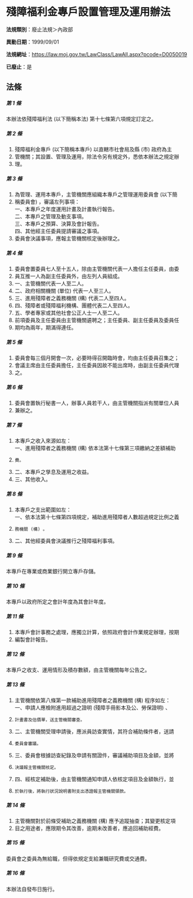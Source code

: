 # 殘障福利金專戶設置管理及運用辦法

**法規類別**：廢止法規＞內政部

**異動日期**：1999/09/01  

**法規網址**：https://law.moj.gov.tw/LawClass/LawAll.aspx?pcode=D0050019

**已廢止**：是



## 法條
##### 第 1 條
本辦法依殘障福利法 (以下簡稱本法) 第十七條第六項規定訂定之。

##### 第 2 條
1. 殘障福利金專戶 (以下簡稱本專戶) 以直轄市社會局及縣 (市) 政府為主
1. 管機關；其設置、管理及運用，除法令另有規定外，悉依本辦法之規定辦
1. 理。

##### 第 3 條
1. 為管理、運用本專戶，主管機關應組織本專戶之管理運用委員會 (以下簡
1. 稱委員會) ，審議左列事項：  
一、本專戶之年度運用計畫及計畫執行報告。  
二、本專戶之管理及動支事項。  
三、本專戶之預算、決算及會計報告。  
四、其他經主任委員提請審議之事項。
1. 委員會決議事項，應報主管機關核定後辦理之。

##### 第 4 條
1. 委員會置委員七人至十五人，除由主管機關代表一人擔任主任委員，由委
1. 員互推一人為副主任委員外，由左列人員組成。
1. 一、主管機關代表一人至二人。
1. 二、政府相關機關 (單位) 代表一人至三人。
1. 三、進用殘障者之義務機關 (構) 代表二人至四人。
1. 四、殘障者或殘障福利機構、團體代表二人至四人。
1. 五、學者專家或其他社會公正人士一人至二人。
1. 前項委員及主任委員由主管機關遴聘之；主任委員、副主任委員及委員任
1. 期均為兩年，期滿得連任。

##### 第 5 條
1. 委員會每三個月開會一次，必要時得召開臨時會，均由主任委員召集之；
1. 會議主席由主任委員擔任，主任委員因故不能出席時，由副主任委員代理
1. 之。

##### 第 6 條
1. 委員會置執行秘書一人，辦事人員若干人，由主管機關指派有關單位人員
1. 兼辦之。

##### 第 7 條
1. 本專戶之收入來源如左：  
一、進用殘障者之義務機關 (構) 依本法第十七條第三項繳納之差額補助
1.     費。
1. 二、本專戶之孳息及運用之收益。
1. 三、其他收入。

##### 第 8 條
1. 本專戶之支出範圍如左：  
一、依本法第十七條第四項規定，補助進用殘障者人數超過規定比例之義
1.     務機關 (構) 。
1. 二、其他經委員會決議推行之殘障福利事項。

##### 第 9 條
本專戶在專業或商業銀行開立專戶存儲。

##### 第 10 條
本專戶以政府所定之會計年度為其會計年度。

##### 第 11 條
1. 本專戶會計事務之處理，應獨立計算，依照政府會計作業規定辦理，按期
1. 編製會計報告。

##### 第 12 條
本專戶之收支、運用情形及積存數額，由主管機關每年公告之。

##### 第 13 條
1. 主管機關依第八條第一款補助進用殘障者之義務機關 (構) 程序如左：  
一、申請人應檢附進用超過之證明 (殘障手冊影本及公、勞保證明) 、
1.     計畫書及估價單，送主管機關審查。
1. 二、主管機關受理申請後，應派員訪查實情，其符合補助條件者，送請
1.     委員會審議。
1. 三、委員會根據訪查紀錄及申請有關證件，審議補助項目及金額，並將
1.     決議報主管機關核定。
1. 四、經核定補助後，由主管機關通知申請人依核定項目及金額執行，並
1.     於執行後，將執行狀況說明書附支出憑證報主管機關領款。

##### 第 14 條
1. 主管機關對於前條受補助之義務機關 (構) 應予追蹤抽查；其變更核定項
1. 目之用途者，應限期令其改善，逾期未改善者，應追回補助經費。

##### 第 15 條
委員會之委員為無給職，但得依規定支給兼職研究費或交通費。

##### 第 16 條
本辦法自發布日施行。


